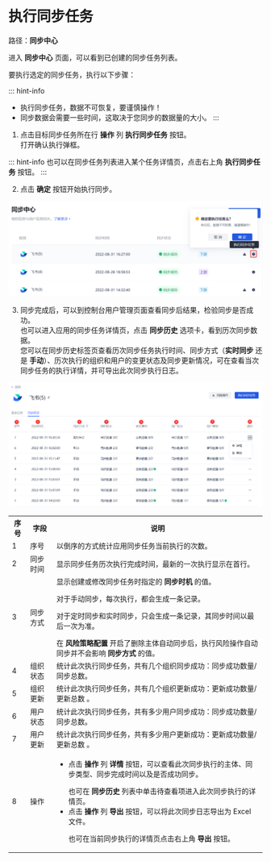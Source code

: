 # 执行同步任务

<LastUpdated/>

路径：**同步中心**

进入 **同步中心** 页面，可以看到已创建的同步任务列表。

要执行选定的同步任务，执行以下步骤：

::: hint-info
* 执行同步任务，数据不可恢复，要谨慎操作！
* 同步数据会需要一些时间，这取决于您同步的数据量的大小。
:::

1. 点击目标同步任务所在行 **操作** 列 **执行同步任务** 按钮。</br>打开确认执行弹框。

::: hint-info
也可以在同步任务列表进入某个任务详情页，点击右上角 **执行同步任务** 按钮。
:::

2. 点击 **确定** 按钮开始执行同步。

<img src='./images/execute-sync-task.png' > 

3. 同步完成后，可以到控制台用户管理页面查看同步后结果，检验同步是否成功。</br>也可以进入应用的同步任务详情页，点击 **同步历史** 选项卡，看到历次同步数据。</br>您可以在同步历史标签页查看历次同步任务执行时间、同步方式（**实时同步** 还是 **手动**）、历次执行的组织和用户的变更状态及同步更新情况，可在查看当次同步任务的执行详情，并可导出此次同步执行日志。

<img src='./images/sync-history.png' >

<table>
<tr>
<th valign="center">序号</th>
<th>字段</th>
<th>说明</th>
</tr>

<tr>
<td>1</td>
<td>序号 </td>
<td>以倒序的方式统计应用同步任务当前执行的次数。
</td>
</tr>

<tr>
<td>2</td>
<td>同步时间</td>
<td>显示同步任务历次执行完成时间，最新的一次执行显示在首行。</td>
</tr>

<tr>
<td>3</td>
<td>同步方式</td>
<td>显示创建或修改同步任务时指定的 <b>同步时机</b> 的值。</p>对于手动同步，每次执行，都会生成一条记录。</p>对于定时同步和实时同步，只会生成一条记录，其同步时间以最后一次为准。</p>在 <b>风险策略配置</b> 开启了删除主体自动同步后，执行风险操作自动同步并不会影响 <b>同步方式</b> 的值。</td>
</tr>

<tr>
<td>4</td>
<td>组织状态</td>
<td>统计此次执行同步任务，共有几个组织同步成功：同步成功数量/同步总数。</td>
</tr>

<tr>
<td>5</td>
<td>组织更新</td>
<td>统计此次执行同步任务，共有几个组织更新成功：更新成功数量/更新总数
。</td>
</tr>

<tr>
<td>6</td>
<td>用户状态</td>
<td>统计此次执行同步任务，共有多少用户同步成功：同步成功数量/同步总数。</td>
</tr>

<tr>
<td>7</td>
<td>用户更新</td>
<td>统计此次执行同步任务，共有多少用户更新成功：更新成功数量/更新总数
。</td>
</tr>

<tr>
<td>8</td>
<td>操作</td>
<td>
<ul>
<li>点击 <b>操作</b> 列 <b>详情</b> 按钮，可以查看此次同步执行的主体、同步类型、同步完成时间以及是否成功同步。</p>也可在 <b>同步历史</b> 列表中单击待查看项进入此次同步执行的详情页。</li>
<li>点击 <b>操作</b> 列 <b>导出</b> 按钮，可以将此次同步日志导出为 Excel 文件。</p>也可在当前同步执行的详情页点击右上角 <b>导出</b> 按钮。</li>
</ul>
</td>
</tr>
</table>